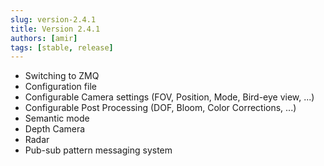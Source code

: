 ```yaml
---
slug: version-2.4.1
title: Version 2.4.1
authors: [amir]
tags: [stable, release]
---
```


- Switching to ZMQ
- Configuration file
- Configurable Camera settings (FOV, Position, Mode, Bird-eye view, ...)
- Configurable Post Processing (DOF, Bloom, Color Corrections, ...)
- Semantic mode
- Depth Camera
- Radar
- Pub-sub pattern messaging system
